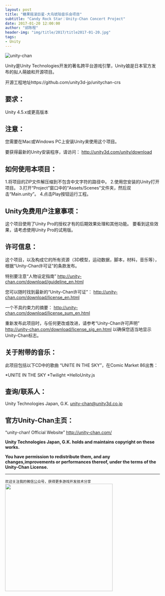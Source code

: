 ```yaml
---
layout: post
title: "糖果摇滚巨星-大鸟琥珀音乐会项目"
subtitle: "Candy Rock Star：Unity-Chan Concert Project"
date: 2017-01-20 12:00:00
author: "邱陈程"
header-img: "img/title/2017/title2017-01-20.jpg"
tags:
- Unity
---
```



![unity-chan](https://pinkuburu.github.io/img/inpost/201701/2017-01-20post01.jpg)

Unity是Unity Technologies开发的著名跨平台游戏引擎，Unity娘是日本官方发布的拟人萌娘和开源项目。

开源工程地址https://github.com/unity3d-jp/unitychan-crs

## 要求：
Unity 4.5.x或更高版本

## 注意：
您需要在Mac或Windows PC上安装Unity来使用这个项目。

要获得最新的Unity安装程序，请访问：
http://unity3d.com/unity/download

## 如何使用本项目：
1.将项目的ZIP文件解压缩到不包含中文字符的路径中。
2.使用您安装的Unity打开项目。
3.打开“Project”窗口中的“Assets/Scenes”文件夹，然后双击“Main.unity”。
4.点击Play按钮运行工程。

## Unity免费用户注意事项：
这个项目使用了Unity Pro的授权才有的后期效果处理和其他功能。
要看到这些效果，请考虑使用Unity Pro的试用版。

## 许可信息：
这个项目，以及构成它的所有资源（3D模型，运动数据，脚本，材料，音乐等），根据“Unity-Chan许可证”的条款发布。

特别要注意“人物设定指南”
http://unity-chan.com/download/guideline_en.html

您可以随时找到最新的“Unity-Chan许可证”：
http://unity-chan.com/download/license_en.html

一个不具约束力的摘要：
http://unity-chan.com/download/license_sum_en.html

重新发布此项目时，与任何更改或改进，请参考“Unity-Chan许可声明”
http://unity-chan.com/download/license_sig_en.html
以确保您适当地显示Unity-Chan标志。

## 关于附带的音乐：
此项目包括以下CD中的歌曲
“UNITE IN THE SKY”，在Comic Market 86出售：

\*UNITE IN THE SKY
\*Twilight
\*HelloUnity.js

## 查询/联系人：
Unity Technologies Japan, G.K.
unity-chan@unity3d.co.jp

## 官方Unity-Chan主页：
“unity-chan! Official Website”
http://unity-chan.com/

**Unity Technologies Japan, G.K. holds and maintains copyright on these works.**

**You have permission to redistribute them, and any changes,improvements or performances thereof, under the terms of the Unity-Chan License.**
 
--------
<small class="img-hint">欢迎关注我的微信公众号，获得更多游戏开发技术分享</small>
<img src="https://pinkuburu.github.io/img/qrcode.jpg" width="350" height="350"/>